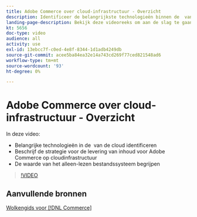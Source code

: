 ```yaml
---
title: Adobe Commerce over cloud-infrastructuur - Overzicht
description: Identificeer de belangrijkste technologieën binnen de ​ van de wolkenstapel. Beschrijf de strategie voor het leveren van inhoud voor Adobe Commerce. Begrijp de waarde van het read-only dossiersysteem.
landing-page-description: Bekijk deze videoreeks om aan de slag te gaan met de cloudinfrastructuur die wordt gebruikt voor de implementatie en het beheer van Adobe Commerce.
kt: 5656
doc-type: video
audience: all
activity: use
exl-id: 13ebcc7f-c0ed-4e8f-8344-1d1adb4249db
source-git-commit: acee5ba84ea32e14a743cd269f77ced821548ad6
workflow-type: tm+mt
source-wordcount: '93'
ht-degree: 0%

---
```


# Adobe Commerce over cloud-infrastructuur - Overzicht

In deze video:

- Belangrijke technologieën in de &#x200B; van de cloud identificeren
- Beschrijf de strategie voor de levering van inhoud voor Adobe Commerce op cloudinfrastructuur
- De waarde van het alleen-lezen bestandssysteem begrijpen

>[!VIDEO](https://video.tv.adobe.com/v/35298?quality=12&learn=on)

## Aanvullende bronnen

[Wolkengids voor [!DNL Commerce]](https://devdocs.magento.com/cloud/bk-cloud.html)
